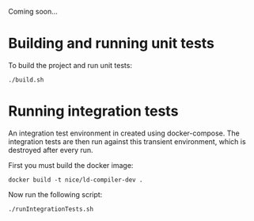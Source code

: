 Coming soon...

# Building and running unit tests

To build the project and run unit tests:
```
./build.sh
```

# Running integration tests
An integration test environment in created using docker-compose.  The integration tests are then run against this transient environment, which is destroyed after every run.

First you must build the docker image:
```
docker build -t nice/ld-compiler-dev .
```
Now run the following script:
```
./runIntegrationTests.sh
```


